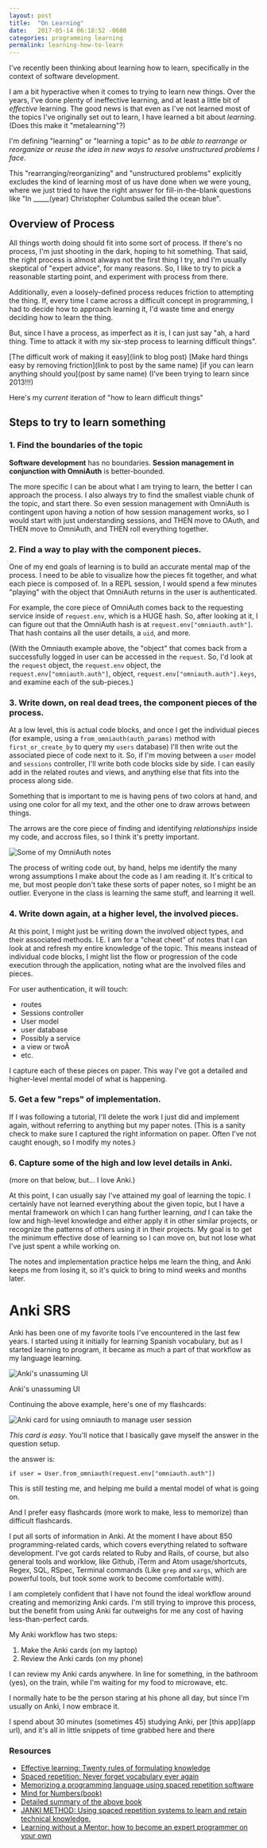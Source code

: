 ```yaml
---
layout: post
title:  "On Learning"
date:   2017-05-14 06:18:52 -0600
categories: programming learning
permalink: learning-how-to-learn
---
```



I've recently been thinking about learning how to learn, specifically in the context of software development.

I am a bit hyperactive when it comes to trying to learn new things. Over the years, I've done plenty of ineffective learning, and at least a little bit of _effective_ learning. The good news is that even as I've not learned most of the topics I've originally set out to learn, I have learned a bit about _learning_. (Does this make it "metalearning"?)

I'm defining "learning" or "learning a topic" as _to be able to rearrange or reorganize or reuse the idea in new ways to resolve unstructured problems I face_.

<!--more-->

This "rearranging/reorganizing" and "unstructured problems" explicitly excludes the kind of learning most of us have done when we were young, where we just tried to have the right answer for fill-in-the-blank questions like "In _____(year) Christopher Columbus sailed the ocean blue".

## Overview of Process

All things worth doing should fit into some sort of process. If there's no process, I'm just shooting in the dark, hoping to hit something. That said, the right process is almost always not the first thing I try, and I'm usually skeptical of "expert advice", for many reasons. So, I like to try to pick a reasonable starting point, and experiment with process from there.

Additionally, even a loosely-defined process reduces friction to attempting the thing. If, every time I came across a difficult concept in programming, I had to decide how to approach learning it, I'd waste time and energy deciding how to learn the thing.

But, since I have a process, as imperfect as it is, I can just say "ah, a hard thing. Time to attack it with my six-step process to learning difficult things".

[The difficult work of making it easy](link to blog post)
[Make hard things easy by removing friction](link to post by the same name)
[if you can learn anything should you](post by same name) (I've been trying to learn since 2013!!!)

Here's my _current_ iteration of "how to learn difficult things"

## Steps to try to learn something

### 1. Find the boundaries of the topic

**Software development** has no boundaries. **Session management in conjunction with OmniAuth** is better-bounded.

The more specific I can be about what I am trying to learn, the better I can approach the process. I also always try to find the smallest viable chunk of the topic, and start there. So even session management with OmniAuth is contingent upon having a notion of how session management works, so I would start with just understanding sessions, and THEN move to OAuth, and THEN move to OmniAuth, and THEN roll everything together.

### 2. Find a way to play with the component pieces.

One of my end goals of learning is to build an accurate mental map of the process. I need to be able to visualize how the pieces fit together, and what each piece is composed of. In a REPL session, I would spend a few minutes "playing" with the object that OmniAuth returns in the user is authenticated.

For example, the core piece of OmniAuth comes back to the requesting service inside of `request.env`, which is a HUGE hash. So, after looking at it, I can figure out that the OmniAuth hash is at `request.env["omniauth.auth"]`. That hash contains all the user details, a `uid`, and more.

(With the Omniauth example above, the "object" that comes back from a successfully logged in user can be accessed in the `request`. So, I'd look at the `request` object, the `request.env` object, the `request.env["omniauth.auth"]`, object, `request.env["omniauth.auth"].keys`, and examine each of the sub-pieces.)

### 3. Write down, on real dead trees, the component pieces of the process.

At a low level, this is actual code blocks, and once I get the individual pieces (for example, using a `from_omniauth(auth_params)` method with `first_or_create_by` to query my `users` database) I'll then write out the associated piece of code next to it. So, if I'm moving between a `user` model and `sessions` controller, I'll write both code blocks side by side. I can easily add in the related routes and views, and anything else that fits into the process along side.

Something that is important to me is having pens of two colors at hand, and using one color for all my text, and the other one to draw arrows between things.

The arrows are the core piece of finding and identifying _relationships_ inside my code, and accross files, so I think it's pretty important.

![Some of my OmniAuth notes](/images/17-05-18-omniauth_1.jpg)

The process of writing code out, by hand, helps me identify the many wrong assumptions I make about the code as I am reading it. It's critical to me, but most people don't take these sorts of paper notes, so I might be an outlier. Everyone in the class is learning the same stuff, and learning it well.

### 4. Write down again, at a higher level, the involved pieces.

At this point, I might just be writing down the involved object types, and their associated methods. I.E. I am for a "cheat cheet" of notes that I can look at and refresh my entire knowledge of the topic. This means instead of individual code blocks, I might list the flow or progression of the code execution through the application, noting what are the involved files and pieces.

For user authentication, it will touch:

- routes
- Sessions controller
- User model
- user database
- Possibly a service
- a view or twoÂ
- etc.

I capture each of these pieces on paper. This way I've got a detailed and higher-level mental model of what is happening.

### 5. Get a few "reps" of implementation.

If I was following a tutorial, I'll delete the work I just did and implement again, without referring to anything but my paper notes. (This is a sanity check to make sure I captured the right information on paper. Often I've not caught enough, so I modify my notes.)

### 6. Capture some of the high and low level details in Anki.

(more on that below, but... I love Anki.)

At this point, I can usually say I've attained my goal of learning the topic. I certainly have not learned everything about the given topic, but I have a mental framework on which I can hang further learning, _and_ I can take the low and high-level knowledge and either apply it in other similar projects, or recognize the patterns of others using it in their projects. My goal is to get the minimum effective dose of learning so I can move on, but not lose what I've just spent a while working on.

The notes and implementation practice helps me learn the thing, and Anki keeps me from losing it, so it's quick to bring to mind weeks and months later.


# Anki SRS

Anki has been one of my favorite tools I've encountered in the last few years. I started using it initially for learning Spanish vocabulary, but as I started learning to program, it became as much a part of that workflow as my language learning.

![Anki's unassuming UI](/images/17-05-16-anki.jpg)

Anki's unassuming UI

Continuing the above example, here's one of my flashcards:

![Anki card for using omniauth to manage user session](/images/17-05-16-anki_1.jpg)

_This card is easy_. You'll notice that I basically gave myself the answer in the question setup.

the answer is:

`if user = User.from_omniauth(request.env["omniauth.auth"])`

This is still testing me, and helping me build a mental model of what is going on.

And I prefer easy flashcards (more work to make, less to memorize) than difficult flashcards.

I put all sorts of information in Anki. At the moment I have about 850 programming-related cards, which covers everything related to software development. I've got cards related to Ruby and Rails, of course, but also general tools and worklow, like Github, iTerm and Atom usage/shortcuts, Regex, SQL, RSpec, Terminal commands (Like `grep` and `xargs`, which are powerful tools, but took some work to become comfortable with).

I am completely confident that I have not found the ideal workflow around creating and memorizing Anki cards. I'm still trying to improve this process, but the benefit from using Anki far outweighs for me any cost of having less-than-perfect cards.

My Anki workflow has two steps:

1. Make the Anki cards (on my laptop)
2. Review the Anki cards (on my phone)

I can review my Anki cards anywhere. In line for something, in the bathroom (yes), on the train, while I'm waiting for my food to microwave, etc.

I normally hate to be the person staring at his phone all day, but since I'm usually on Anki, I now embrace it.

I spend about 30 minutes (sometimes 45) studying Anki, per [this app](app url), and it's all in little snippets of time grabbed here and there


### Resources

- [Effective learning: Twenty rules of formulating knowledge](https://www.supermemo.com/en/articles/20rules)
- [Spaced repetition: Never forget vocabulary ever again](https://www.fluentin3months.com/spaced-repetition/)
- [Memorizing a programming language using spaced repetition software](https://sivers.org/srs)
- [Mind for Numbers(book)](https://www.amazon.com/Mind-Numbers-Science-Flunked-Algebra/dp/039916524X)
- [Detailed summary of the above book](http://www.fullerton.edu/LearningAssistance/Review-and-Summary-of-A-Mind-for-Numbers.pdf)
- [JANKI METHOD: Using spaced repetition systems to learn and retain technical knowledge.](http://www.jackkinsella.ie/articles/janki-method)
- [Learning without a Mentor: how to become an expert programmer on your own](https://codewithoutrules.com/2017/04/17/learning-without-a-mentor/)
